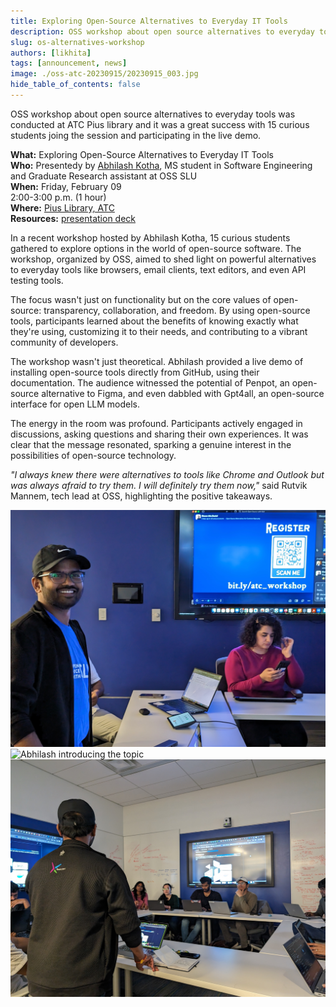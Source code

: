 ```yaml
---
title: Exploring Open-Source Alternatives to Everyday IT Tools
description: OSS workshop about open source alternatives to everyday tools was conducted at ATC Pius library and it was a great success with 15 curious students joing the session and participating in the live demo.
slug: os-alternatives-workshop
authors: [likhita]
tags: [announcement, news]
image: ./oss-atc-20230915/20230915_003.jpg
hide_table_of_contents: false   
---
```


OSS workshop about open source alternatives to everyday tools was conducted at ATC Pius library and it was a great success with 15 curious students joing the session and participating in the live demo. 

<!--truncate-->

**What:** Exploring Open-Source Alternatives to Everyday IT Tools<br/>
**Who:** Presentedy by [Abhilash Kotha](https://yashb196.github.io/yashb196/), MS student in Software Engineering and Graduate Research assistant at OSS SLU<br/>
**When:** Friday, February 09<br/>
  2:00-3:00 p.m. (1 hour)<br/>
**Where:** [Pius Library, ATC](https://www.slu.edu/library/services/academic-technology-commons/index.php)<br/>
**Resources:** [presentation deck](https://drive.google.com/file/d/1fNDAjl_kqJNfBmhCYkUlR2NOnjWYzf6r/view?usp=sharing)

In a recent workshop hosted by Abhilash Kotha, 15 curious students gathered to explore options in the world of open-source software. The workshop, organized by OSS, aimed to shed light on powerful alternatives to everyday tools like browsers, email clients, text editors, and even API testing tools.

The focus wasn't just on functionality but on the core values of open-source: transparency, collaboration, and freedom. By using open-source tools, participants learned about the benefits of knowing exactly what they're using, customizing it to their needs, and contributing to a vibrant community of developers.

The workshop wasn't just theoretical. Abhilash provided a live demo of installing open-source tools directly from GitHub, using their documentation. The audience witnessed the potential of Penpot, an open-source alternative to Figma, and even dabbled with Gpt4all, an open-source interface for open LLM models.

The energy in the room was profound. Participants actively engaged in discussions, asking questions and sharing their own experiences. It was clear that the message resonated, sparking a genuine interest in the possibilities of open-source technology.

<i>"I always knew there were alternatives to tools like Chrome and Outlook but was always afraid to try them. I will definitely try them now,"</i> said Rutvik Mannem, tech lead at OSS, highlighting the positive takeaways.


![Abhilash looking at the camera while the participants are registering for the event](os-alternatives-20240219/20240209_1.jpeg)
![Abhilash introducing the topic](os-alternatives-20240219/20240209_2.jpg)
![Abhilash giving a demo on Penpot](os-alternatives-20240219/20240209_3.jpg)
